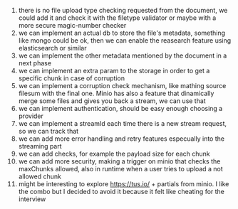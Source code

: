 1. there is no file upload type checking requested from the document, we could add it and check it with the filetype validator or maybe with a more secure magic-number checker
2. we can implement an actual db to store the file's metadata, something like mongo could be ok, then we can enable the reasearch feature using elasticsearch or similar
3. we can implement the other metadata mentioned by the document in a next phase
4. we can implement an extra param to the storage in order to get a specific chunk in case of corruption
5. we can implement a corruption check mechanism, like mathing source filesum with the final one. Minio has also a feature that dinamically merge some files and gives you back a stream, we can use that
6. we can implement authentication, should be easy enough choosing a provider
7. we can implement a streamId each time there is a new stream request, so we can track that
8. we can add more error handling and retry features especually into the streaming part
9. we can add checks, for example the payload size for each chunk
10. we can add more security, making a trigger on minio that checks the maxChunks allowed, also in runtime when a user tries to upload a not allowed chunk
11. might be interesting to explore https://tus.io/ + partials from minio. I like the combo but I decided to avoid it because it felt like cheating for the interview
